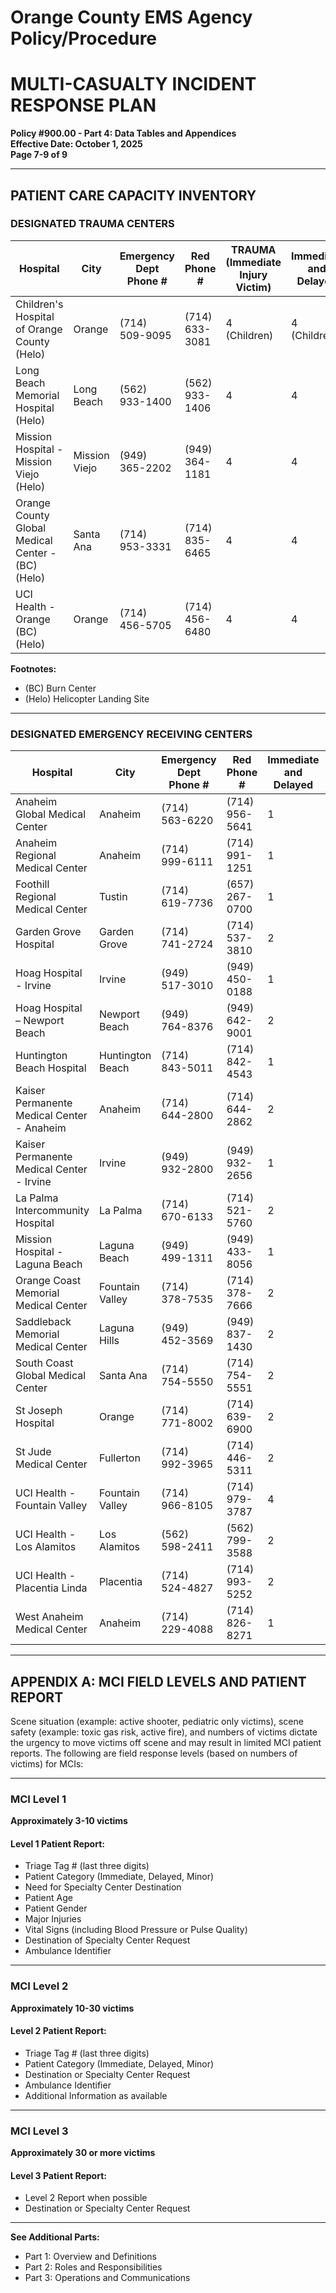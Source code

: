 # Orange County EMS Agency Policy/Procedure
# MULTI-CASUALTY INCIDENT RESPONSE PLAN
**Policy #900.00 - Part 4: Data Tables and Appendices**  
**Effective Date: October 1, 2025**  
**Page 7-9 of 9**

---

## PATIENT CARE CAPACITY INVENTORY

### DESIGNATED TRAUMA CENTERS

| Hospital | City | Emergency Dept Phone # | Red Phone # | TRAUMA (Immediate Injury Victim) | Immediate and Delayed | Minor (ambulatory) |
|----------|------|------------------------|-------------|----------------------------------|----------------------|-------------------|
| Children's Hospital of Orange County (Helo) | Orange | (714) 509-9095 | (714) 633-3081 | 4 (Children) | 4 (Children) | 4 (Children) |
| Long Beach Memorial Hospital (Helo) | Long Beach | (562) 933-1400 | (562) 933-1406 | 4 | 4 | 4 |
| Mission Hospital - Mission Viejo (Helo) | Mission Viejo | (949) 365-2202 | (949) 364-1181 | 4 | 4 | 4 |
| Orange County Global Medical Center - (BC) (Helo) | Santa Ana | (714) 953-3331 | (714) 835-6465 | 4 | 4 | 4 |
| UCI Health - Orange (BC) (Helo) | Orange | (714) 456-5705 | (714) 456-6480 | 4 | 4 | 4 |

**Footnotes:**
- (BC) Burn Center
- (Helo) Helicopter Landing Site

---

### DESIGNATED EMERGENCY RECEIVING CENTERS

| Hospital | City | Emergency Dept Phone # | Red Phone # | Immediate and Delayed | Minor (ambulatory) |
|----------|------|------------------------|-------------|----------------------|-------------------|
| Anaheim Global Medical Center | Anaheim | (714) 563-6220 | (714) 956-5641 | 1 | 5 |
| Anaheim Regional Medical Center | Anaheim | (714) 999-6111 | (714) 991-1251 | 1 | 5 |
| Foothill Regional Medical Center | Tustin | (714) 619-7736 | (657) 267-0700 | 1 | 2 |
| Garden Grove Hospital | Garden Grove | (714) 741-2724 | (714) 537-3810 | 2 | 5 |
| Hoag Hospital - Irvine | Irvine | (949) 517-3010 | (949) 450-0188 | 1 | 4 |
| Hoag Hospital – Newport Beach | Newport Beach | (949) 764-8376 | (949) 642-9001 | 2 | 4 |
| Huntington Beach Hospital | Huntington Beach | (714) 843-5011 | (714) 842-4543 | 1 | 3 |
| Kaiser Permanente Medical Center - Anaheim | Anaheim | (714) 644-2800 | (714) 644-2862 | 2 | 4 |
| Kaiser Permanente Medical Center - Irvine | Irvine | (949) 932-2800 | (949) 932-2656 | 1 | 3 |
| La Palma Intercommunity Hospital | La Palma | (714) 670-6133 | (714) 521-5760 | 2 | 2 |
| Mission Hospital - Laguna Beach | Laguna Beach | (949) 499-1311 | (949) 433-8056 | 1 | 3 |
| Orange Coast Memorial Medical Center | Fountain Valley | (714) 378-7535 | (714) 378-7666 | 2 | 4 |
| Saddleback Memorial Medical Center | Laguna Hills | (949) 452-3569 | (949) 837-1430 | 2 | 5 |
| South Coast Global Medical Center | Santa Ana | (714) 754-5550 | (714) 754-5551 | 2 | 4 |
| St Joseph Hospital | Orange | (714) 771-8002 | (714) 639-6900 | 2 | 4 |
| St Jude Medical Center | Fullerton | (714) 992-3965 | (714) 446-5311 | 2 | 4 |
| UCI Health - Fountain Valley | Fountain Valley | (714) 966-8105 | (714) 979-3787 | 4 | 6 |
| UCI Health - Los Alamitos | Los Alamitos | (562) 598-2411 | (562) 799-3588 | 2 | 6 |
| UCI Health - Placentia Linda | Placentia | (714) 524-4827 | (714) 993-5252 | 2 | 4 |
| West Anaheim Medical Center | Anaheim | (714) 229-4088 | (714) 826-8271 | 1 | 4 |

---

## APPENDIX A: MCI FIELD LEVELS AND PATIENT REPORT

Scene situation (example: active shooter, pediatric only victims), scene safety (example: toxic gas risk, active fire), and numbers of victims dictate the urgency to move victims off scene and may result in limited MCI patient reports. The following are field response levels (based on numbers of victims) for MCIs:

---

### MCI Level 1
**Approximately 3-10 victims**

#### Level 1 Patient Report:
- Triage Tag # (last three digits)
- Patient Category (Immediate, Delayed, Minor)
- Need for Specialty Center Destination
- Patient Age
- Patient Gender
- Major Injuries
- Vital Signs (including Blood Pressure or Pulse Quality)
- Destination of Specialty Center Request
- Ambulance Identifier

---

### MCI Level 2
**Approximately 10-30 victims**

#### Level 2 Patient Report:
- Triage Tag # (last three digits)
- Patient Category (Immediate, Delayed, Minor)
- Destination or Specialty Center Request
- Ambulance Identifier
- Additional Information as available

---

### MCI Level 3
**Approximately 30 or more victims**

#### Level 3 Patient Report:
- Level 2 Report when possible
- Destination or Specialty Center Request

---

**See Additional Parts:**
- Part 1: Overview and Definitions
- Part 2: Roles and Responsibilities
- Part 3: Operations and Communications


